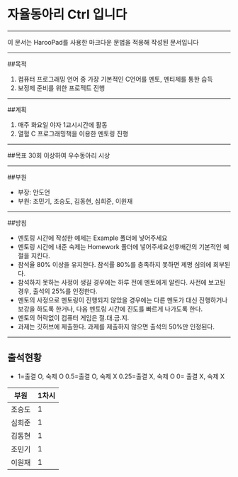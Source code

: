 # 자율동아리 Ctrl 입니다
-------
이 문서는 HarooPad를 사용한 마크다운 문법을 적용해 작성된 문서입니다
***

##목적
1. 컴퓨터 프로그래밍 언어 중 가장 기본적인 C언어를 멘토, 멘티제를 통한 습득
2. 보정제 준비를 위한 프로젝트 진행

***

##계획
1. 매주 화요일 야자 1교시시간에 활동
2. 열혈 C 프로그래밍책을 이용한 멘토링 진행

***
##목표
30회 이상하여 우수동아리 시상

***

##부원
* 부장: 안도언
* 부원: 조민기, 조승도, 김동현, 심희준, 이원재

***

##방침
* 멘토링 시간에 작성한 예제는 Example 폴더에 넣어주세요
* 멘토링 시간에 내준 숙제는 Homework 폴더에 넣어주세요선후배간의 기본적인 예절을 지킨다.
* 참석율 80% 이상을 유지한다. 참석률 80%를 충족하지 못하면 제명 심의에 회부된다.
* 참석하지 못하는 사정이 생길 경우에는 하루 전에 멘토에게 알린다. 사전에 보고된 경우, 출석의 25%를 인정한다.
* 멘토의 사정으로 멘토링이 진행되지 않았을 경우에는 다른 멘토가 대신 진행하거나 보강을 하도록 한거나, 
다음 멘토링 시간에 진도를 빠르게 나가도록 한다.
* 멘토의 허락없이 컴퓨터 게임은 절.대.금.지.
* 과제는 깃허브에 제출한다. 과제를 제출하지 않으면 출석의 50%만 인정된다.

***

## 출석현황
* 1=출결 O, 숙제 O    0.5=출결 O, 숙제 X    0.25=출결 X, 숙제 O    0= 출결 X, 숙제 X

| 부원 | 1차시 |
|-----|-----|
| 조승도 | 1 |
| 심희준 | 1 |
| 김동현 | 1 |
| 조민기 | 1 |
| 이원재 | 1 |
